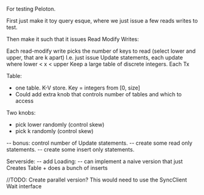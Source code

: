 For testing Peloton.


First just make it toy query esque, where we just issue a few reads writes to test.

Then make it such that it issues Read Modify Writes:

Each read-modify write picks the number of keys to read (select lower and upper, that are k apart)
I.e. just issue Update statements, each update where  lower < x < upper 
Keep a large table of discrete integers. Each Tx 


Table:
- one table. K-V store. Key = integers from [0, size]
- Could add extra knob that controls number of tables and which to access

Two knobs: 
- pick lower randomly (control skew)
- pick k randomly (control skew)

-- bonus: control number of Update statements.
-- create some read only statements.
-- create some insert only statements.

Serverside:
-- add Loading:
-- can implement a naive version that just Creates Table + does a bunch of inserts


//TODO: Create parallel version? This would need to use the SyncClient Wait interface